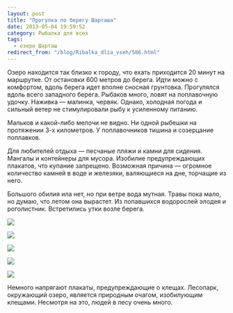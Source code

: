 ```yaml
---
layout: post
title: "Прогулка по берегу Шарташа"
date: 2013-05-04 19:59:52
category: Рыбалка для всех
tags:
  - озеро Шарташ
redirect_from: "/blog/Ribalka_dlia_vseh/586.html"
---
```

Озеро находится так близко к городу, что ехать приходится 20 минут на
маршрутке. От остановки 600 метров до берега. Идти можно с комфортом,
вдоль берега идет вполне сносная грунтовка. Прогулялся вдоль всего
западного берега. Рыбаков много, ловят на поплавочную удочку. Наживка —
малинка, червяк. Однако, холодная погода и сильный ветер не
стимулировали рыбу к усиленному питанию.

Мальков и какой-либо мелочи не видно. Ни одной рыбешки на протяжении 3-х
километров. У поплавочников тишина и созерцание поплавков.

Для любителей отдыха — песчаные пляжи и камни для сидения. Мангалы и
контейнеры для мусора. Изобилие предупреждающих плакатов, что купание
запрещено. Возможная причина — огромное количество камней в воде и
железяки, валяющиеся на дне, торчащие из него.

Большого обилия ила нет, но при ветре вода мутная. Травы пока мало, но
думаю, что летом она вырастет. Из попавшихся водорослей элодея и
роголистник. Встретились утки возле берега.

![](http://fishingguru.ru/uploads/images/00/00/01/2013/05/04/b80ff6.jpg)

![](http://fishingguru.ru/uploads/images/00/00/01/2013/05/04/74ec3d.jpg)

![](http://fishingguru.ru/uploads/images/00/00/01/2013/05/04/2f2663.jpg)

![](http://fishingguru.ru/uploads/images/00/00/01/2013/05/04/181289.jpg)

![](http://fishingguru.ru/uploads/images/00/00/01/2013/05/04/efc9d3.jpg)

Немного напрягают плакаты, предупреждающие о клещах. Лесопарк,
окружающий озеро, является природным очагом, изобилующим клещами.
Несмотря на это, людей в лесу очень много.
